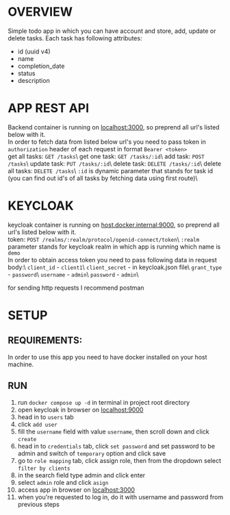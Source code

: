 # OVERVIEW

Simple todo app in which you can have account and store, add, update or delete tasks. Each task has following attributes:

- id (uuid v4)
- name
- completion_date
- status
- description

# APP REST API
Backend container is running on [localhost:3000](localhost:3000), so preprend all url's listed below with it.\
In order to fetch data from listed below url's you need to pass token in `authorization` header of each request in format `Bearer <token>`\
get all tasks: `GET /tasks`\\
get one task: `GET /tasks/:id`\\
add task: `POST /tasks`\\
update task: `PUT /tasks/:id`\\
delete task: `DELETE /tasks/:id`\\
delete all tasks: `DELETE /tasks`\\
`:id` is dynamic parameter that stands for task id (you can find out id's of all tasks by fetching data using first route)\

# KEYCLOAK
keycloak container is running on [host.docker.internal:9000](host.docker.internal:9000), so preprend all url's listed below with it.\
token: `POST /realms/:realm/protocol/openid-connect/token`\\
`:realm` parameter stands for keycloak realm in which app is running which name is `demo`\
In order to obtain access token you need to pass following data in request body:\\
`client_id` - `client1`\\
`client_secret` - in keycloak.json file\\
`grant_type` - `password`\\
`username` - `admin`\\
`password` - `admin`\\

for sending http requests I recommend postman

# SETUP

## REQUIREMENTS:
In order to use this app you need to have docker installed on your host machine.

## RUN
1. run `docker compose up -d` in terminal in project root directory
2. open keycloak in browser on [localhost:9000](http://localhost:9000)
3. head in to `users` tab
4. click `add user`
5. fill the `username` field with value `username`, then scroll down and click `create`
6. head in to `credentials` tab, click `set password` and set password to be admin and switch of `temporary` option and click save
7. go to `role mapping` tab, click assign role, then from the dropdown select `filter by clients`
8. in the search field type admin and click enter
9. select `admin` role and click `asign`
10. access app in browser on [localhost:3000](http://localhost:3000)
11. when you're requested to log in, do it with username and password from previous steps
